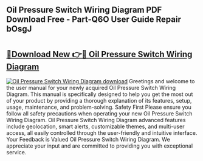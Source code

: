 ## Oil Pressure Switch Wiring Diagram PDF Download Free - Part-Q6O User Guide Repair bOsgJ

# <h2><a href="http://dfqya2v.blite.top/?on=Oil+Pressure+Switch+Wiring+Diagram">🔗Download New 👉🔴 Oil Pressure Switch Wiring Diagram</a></h2>

[![Oil Pressure Switch Wiring Diagram download](https://i.imgur.com/lujVjoI.png)](http://dfqya2v.blite.top/?on=Oil+Pressure+Switch+Wiring+Diagram)
Greetings and welcome to the user manual for your newly acquired Oil Pressure Switch Wiring Diagram. This manual is specifically designed to help you get the most out of your product by providing a thorough explanation of its features, setup, usage, maintenance, and problem-solving. Safety First Please ensure you follow all safety precautions when operating your new Oil Pressure Switch Wiring Diagram. Oil Pressure Switch Wiring Diagram advanced features include geolocation, smart alerts, customizable themes, and multi-user access, all easily controlled through the user-friendly and intuitive interface. Your Feedback is Valued Oil Pressure Switch Wiring Diagram. We appreciate your input and are committed to providing you with exceptional service.
